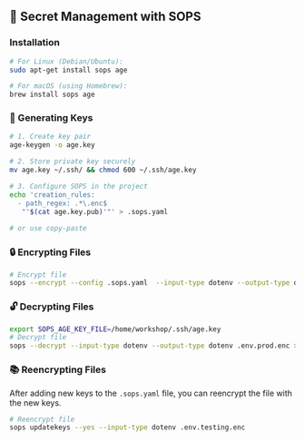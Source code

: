 ## 🔐 Secret Management with SOPS

### Installation
```bash
# For Linux (Debian/Ubuntu):
sudo apt-get install sops age

# For macOS (using Homebrew):
brew install sops age
```

### 🔑 Generating Keys
```bash
# 1. Create key pair
age-keygen -o age.key

# 2. Store private key securely
mv age.key ~/.ssh/ && chmod 600 ~/.ssh/age.key

# 3. Configure SOPS in the project
echo 'creation_rules:
  - path_regex: .*\.enc$
   "'$(cat age.key.pub)'"' > .sops.yaml
    
# or use copy-paste
```

### 🔒 Encrypting Files
```bash
# Encrypt file
sops --encrypt --config .sops.yaml  --input-type dotenv --output-type dotenv .env.prod > .env.prod.enc
```

### 🔓 Decrypting Files
```bash
export SOPS_AGE_KEY_FILE=/home/workshop/.ssh/age.key
# Decrypt file
sops --decrypt --input-type dotenv --output-type dotenv .env.prod.enc > .env
```


### 📚 Reencrypting Files
After adding new keys to the `.sops.yaml` file, you can reencrypt the file with the new keys.
```bash
# Reencrypt file
sops updatekeys --yes --input-type dotenv .env.testing.enc
```